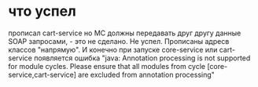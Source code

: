 # что успел

прописал cart-service
но МС должны передавать друг другу данные SOAP запросами, - это не сделано. Не успел. Прописаны адресв классов "напрямую". И конечно при запуске core-service или cart-service появляется ошибка "java: Annotation processing is not supported for module cycles. Please ensure that all modules from cycle [core-service,cart-service] are excluded from annotation processing"
